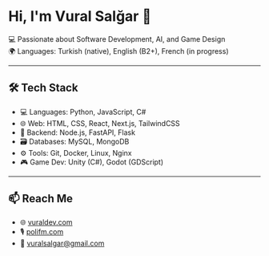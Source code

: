 # Hi, I'm Vural Salğar 👋

💻 Passionate about Software Development, AI, and Game Design  
🌍 Languages: Turkish (native), English (B2+), French (in progress)

---

## 🛠️ Tech Stack

- 💻 Languages: Python, JavaScript, C#
- 🌐 Web: HTML, CSS, React, Next.js, TailwindCSS
- 🔧 Backend: Node.js, FastAPI, Flask
- 🗃️ Databases: MySQL, MongoDB
- ⚙️ Tools: Git, Docker, Linux, Nginx
- 🎮 Game Dev: Unity (C#), Godot (GDScript)

---


## 📫 Reach Me

- 🌐 [vuraldev.com](https://vuraldev.com)
- 🎙️ [polifm.com](https://polifm.com)
- 📧 vuralsalgar@gmail.com
